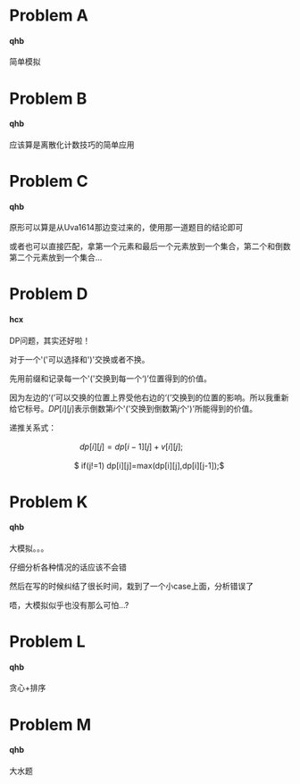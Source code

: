 # Problem A

#### qhb

简单模拟

# Problem B

#### qhb

应该算是离散化计数技巧的简单应用

# Problem C

#### qhb

原形可以算是从Uva1614那边变过来的，使用那一道题目的结论即可

或者也可以直接匹配，拿第一个元素和最后一个元素放到一个集合，第二个和倒数第二个元素放到一个集合...

# Problem D

#### hcx

DP问题，其实还好啦！

对于一个'('可以选择和')'交换或者不换。

先用前缀和记录每一个'('交换到每一个‘)’位置得到的价值。

因为左边的‘(’可以交换的位置上界受他右边的‘(’交换到的位置的影响。所以我重新给它标号。$DP[i][j]$表示倒数第$i$个'('交换到倒数第$j$个')'所能得到的价值。

递推关系式：

　　　　　　　　　$dp[i][j]=dp[i-1][j]+v[i][j];$

　　　　　　　　	 $ if(j!=1)		 dp[i][j]=max(dp[i][j],dp[i][j-1]);$

# Problem K

#### qhb

大模拟。。。

仔细分析各种情况的话应该不会错

然后在写的时候纠结了很长时间，栽到了一个小case上面，分析错误了

唔，大模拟似乎也没有那么可怕…?

# Problem L

#### qhb

贪心+排序

# Problem M

#### qhb

大水题